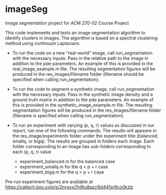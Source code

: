 # imageSeg
Image segmentation project for ACM 270-02 Course Project 

This code implements and tests an image segmentation algorithm to identify clusters in images. The algorithm is based on 
a spectral clustering method using continuum Laplacians. 

- To run the code on a new "real-world" image, call run_segmentation with the necessary inputs. Pass in the relative 
path to the image in addition to the pde parameters. An example of this is provided in the real_image_example.m file. The 
resulting segmentation figures will be produced in the res_images/filename folder (filename should be specified 
when calling run_segmentation).

- To run the code to segment a synthetic image, call run_segmentation with the necessary inputs. Pass in the synthetic 
image density and a ground truth matrix in addition to the pde parameters. An example of this is provided in the 
synthetic_image_example.m file. The resulting segmentation figures will be produced in the res_images/filename folder 
(filename is specified when calling run_segmentation).

- To run an experiment with varying (p, q, r) values as discussed in our report, run one of the following commands. The 
results will appeare in the res_image/experiments folder under the experiment title (balanced, smallq, or bigq). The 
results are grouped in folders each image. Each folder corresponding to an image has sub-folders corresponding to 
each (p, q, r) value 
  - experiment_balanced.m for the balanced case
  - experiment_smallq.m for the q < p + r case
  - experiment_bigq.m for the q > p + r case

Pre-run experiment figures are available at https://caltech.box.com/s/2nysvxi7n9tu8azcl6d441sr9co0kzlz 
